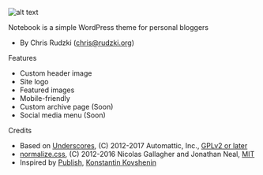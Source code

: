 ![alt text](https://raw.githubusercontent.com/rudzki/notebook/master/screenshot.png "Screenshot")

Notebook is a simple WordPress theme for personal bloggers
* By Chris Rudzki (chris@rudzki.org)

Features
* Custom header image
* Site logo
* Featured images
* Mobile-friendly
* Custom archive page (Soon)
* Social media menu (Soon)

Credits
* Based on [Underscores](https://underscores.me/), (C) 2012-2017 Automattic, Inc., [GPLv2 or later](https://www.gnu.org/licenses/gpl-2.0.html)
* [normalize.css](https://necolas.github.io/normalize.css/), (C) 2012-2016 Nicolas Gallagher and Jonathan Neal, [MIT](https://opensource.org/licenses/MIT)
* Inspired by [Publish](https://wordpress.org/themes/publish/), [Konstantin Kovshenin](https://konstantin.blog)
